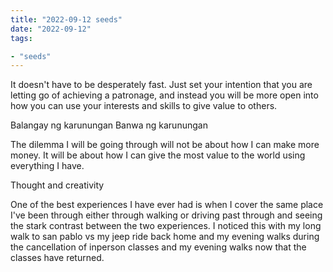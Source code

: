 ```yaml
---
title: "2022-09-12 seeds"
date: "2022-09-12"
tags:

- "seeds"
---
```


It doesn't have to be desperately fast. Just set your intention that you are letting go of achieving a patronage, and instead you will be more open into how you can use your interests and skills to give value to others.

Balangay ng karunungan
Banwa ng karunungan

The dilemma I will be going through will not be about how I can make more money. It will be about how I can give the most value to the world using everything I have.

Thought and creativity

One of the best experiences I have ever had is when I cover the same place I've been through either through walking or driving past through and seeing the stark contrast between the two experiences. I noticed this with my long walk to san pablo vs my jeep ride back home and my evening walks during the cancellation of inperson classes and my evening walks now that the classes have returned.